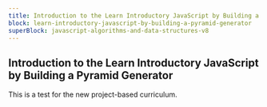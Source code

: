 ```yaml
---
title: Introduction to the Learn Introductory JavaScript by Building a Pyramid Generator
block: learn-introductory-javascript-by-building-a-pyramid-generator
superBlock: javascript-algorithms-and-data-structures-v8
---
```


## Introduction to the Learn Introductory JavaScript by Building a Pyramid Generator

This is a test for the new project-based curriculum.
